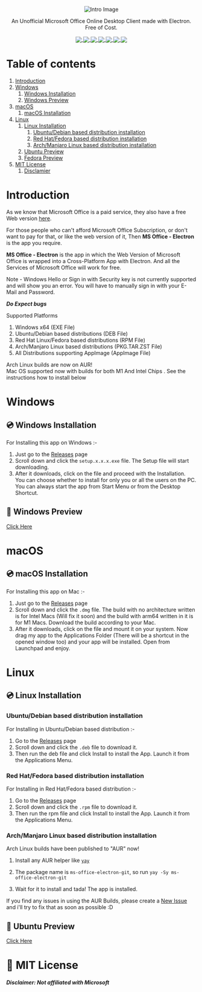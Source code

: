 <p align="center"><img src="https://github.com/agam778/Microsoft-Office-Electron/blob/main/Intro_Image.png?raw=true" alt="Intro Image"></p>

<p align="center">An Unofficial Microsoft Office Online Desktop Client made with Electron. Free of Cost.</p>

<p align="center">
<a href="https://bit.ly/agamtechtricks">
 <img align="center" src="https://img.shields.io/badge/Made%20With%20♥-by%20Agam-orange?style=style=flat">   
 </a>
<a href="https://electronjs.org">
 <img align="center" src="https://img.shields.io/badge/Developed%20With-Electron-red?logo=Electron&logoColor=white&style=flat">  
 </a>
<a href="https://github.com/agam778/MS-Office-Electron/blob/main/license.txt">
 <img align="center" src="https://img.shields.io/github/license/agam778/MS-Office-Electron?style=flat">  
 </a>
<a  href="https://github.com/agam778/MS-Office-Electron/releases/">
 <img align="center" src="https://img.shields.io/github/v/release/agam778/MS-Office-Electron?label=Release&logo=github&style=style=flat&color=blue">  
 </a>
<a href="https://github.com/agam778/MS-Office-Electron/releases/">
 <img align="center" src="https://img.shields.io/github/downloads/agam778/MS-Office-Electron/total?label=Downloads&style=style=flat">
 </a>
 <a href="https://github.com/agam778/MS-Office-Electron/releases/latest/">
 <img align="center" src="https://img.shields.io/github/downloads/agam778/MS-Office-Electron/latest/total?label=Downloads%40Latest">
 </a>
 <a href="https://github.com/agam778/MS-Office-Electron/actions/workflows/build.yml">
  <img align="center" src="https://github.com/agam778/MS-Office-Electron/actions/workflows/build.yml/badge.svg">
 </a>
</p>

# Table of contents

1. [Introduction](#Introduction)
2. [Windows](#Windows)
   1. [Windows Installation](#-windows-installation)
   2. [Windows Preview](#windows-preview)
3. [macOS](#macOS)
   1. [macOS Installation](#-macOS-installation)
4. [Linux](#linux)
   1. [Linux Installation](#-linux-installation)
      1. [Ubuntu/Debian based distribution installation](#ubuntudebian-based-distribution-installation)
      2. [Red Hat/Fedora based distribution installation](#red-hatfedora-based-distribution-installation)
      3. [Arch/Manjaro Linux based distribution installation](#archmanjaro-linux-based-distribution-installation)
   2. [Ubuntu Preview](#ubuntu-preview)
   3. [Fedora Preview](#fedora-preview)
5. [MIT License](#-mit-license)
   1. [Disclamier](#disclaimer-not-affiliated-with-microsoft)

# Introduction

As we know that Microsoft Office is a paid service, they also have a free Web version [here](https://office.com).

For those people who can't afford Microsoft Office Subscription, or don't want to pay for that, or like the web version of it, Then **MS Office - Electron** is the app you require.

**MS Office - Electron** is the app in which the Web Version of Microsoft Office is wrapped into a Cross-Platform App with Electron. And all the Services of Microsoft Office will work for free.

Note - Windows Hello or Sign in with Security key is not currently supported and will show you an error. You will have to manually sign in with your E-Mail and Password.

***Do Expect bugs***

Supported Platforms

1. Windows x64 (EXE File)
2. Ubuntu/Debian based distributions (DEB File)
3. Red Hat Linux/Fedora based distributions (RPM File)
4. Arch/Manjaro Linux based distributions (PKG.TAR.ZST File)
5. All Distributions supporting AppImage (AppImage File)

Arch Linux builds are now on AUR!<br>
Mac OS supported now with builds for both M1 And Intel Chips . See the instructions how to install below<br>

# Windows

## 💿 Windows Installation

For Installing this app on Windows :- 

1) Just go to the [Releases](https://github.com/agam778/MS-Office-Electron/releases) page
2) Scroll down and click the  `setup.x.x.x.exe` file. The Setup file will start downloading.
3) After it downloads, click on the file and proceed with the Installation. You can choose whether to install for only you or all the users on the PC. You can always start the app from Start Menu or from the Desktop Shortcut.

## 📸 Windows Preview

[Click Here](https://github.com/agam778/MS-Office-Electron/blob/main/Preview/Windows%20Preview.png?raw=true)

# macOS

## 💿 macOS Installation

For Installing this app on Mac :-

1. Just go to the [Releases](https://github.com/agam778/MS-Office-Electron/releases) page
2. Scroll down and click the `.dmg` file. The build with no architecture written is for Intel Macs (Will fix it soon) and the build with arm64 written in it is for M1 Macs. Download the build according to your Mac.
3. After it downloads, click on the file and mount it on your system. Now drag my app to the Applications Folder (There will be a shortcut in the opened window too) and your app will be installed. Open from Launchpad and enjoy.

# Linux

## 💿 Linux Installation

### Ubuntu/Debian based distribution installation

For Installing in Ubuntu/Debian based distribution :- 

1) Go to the [Releases](https://github.com/agam778/MS-Office-Electron/releases) page
2) Scroll down and click the `.deb` file to download it.
3) Then run the deb file and click Install to install the App. Launch it from the Applications Menu.

### Red Hat/Fedora based distribution installation

For Installing in Red Hat/Fedora based distribution :- 

1) Go to the [Releases](https://github.com/agam778/MS-Office-Electron/releases) page
2) Scroll down and click the `.rpm` file to download it.
3) Then run the rpm file and click Install to install the App. Launch it from the Applications Menu.

### Arch/Manjaro Linux based distribution installation

Arch Linux builds have been published to "AUR" now!

1. Install any AUR helper like [`yay`](https://github.com/Jguer/yay)

2. The package name is `ms-office-electron-git`, so run `yay -Sy ms-office-electron-git`

3. Wait for it to install and tada! The app is installed.

If you find any issues in using the AUR Builds, please create a [New Issue](https://github.com/agam778/MS-Office-Electron/issues/new) and i'll try to fix that as soon as possible :D

## 📸 Ubuntu Preview

[Click Here](https://github.com/agam778/MS-Office-Electron/blob/main/Preview/Ubuntu%20Preview.png?raw=true)





# 📃 MIT License

#### *Disclaimer: Not affiliated with Microsoft*
